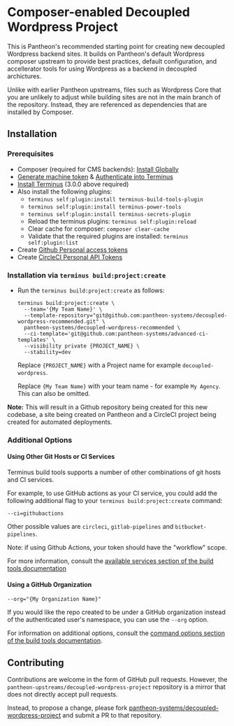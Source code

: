 # Composer-enabled Decoupled Wordpress Project

This is Pantheon's recommended starting point for creating new decoupled Wordpress backend sites. It builds on Pantheon's default Wordpress composer upstream to provide best practices, default configuration, and accellerator tools for using Wordpress as a backend in decoupled archictures.

Unlike with earlier Pantheon upstreams, files such as Wordpress Core that you are
unlikely to adjust while building sites are not in the main branch of the
repository. Instead, they are referenced as dependencies that are installed by
Composer.

## Installation

### Prerequisites

- Composer (required for CMS backends): [Install Globally](https://getcomposer.org/download/)
- [Generate machine token](https://pantheon.io/docs/machine-tokens#create-a-machine-token) & [Authenticate into Terminus](https://pantheon.io/docs/machine-tokens#authenticate-into-terminus)
- [Install Terminus](https://pantheon.io/docs/terminus/install) (3.0.0 above required)
- Also install the following plugins:
    - `terminus self:plugin:install terminus-build-tools-plugin`
    - `terminus self:plugin:install terminus-power-tools`
    - `terminus self:plugin:install terminus-secrets-plugin`
    - Reload the terminus plugins: `terminus self:plugin:reload`
    - Clear cache for composer: `composer clear-cache`
    - Validate that the required plugins are installed: `terminus self:plugin:list`
- Create [Github Personal access tokens](https://github.com/settings/tokens)
- Create [CircleCI Personal API Tokens](https://app.circleci.com/settings/user/tokens)

### Installation via `terminus build:project:create`

- Run the `terminus build:project:create` as follows:

  ```
  terminus build:project:create \
    --team='{My Team Name}' \
    --template-repository="git@github.com:pantheon-systems/decoupled-wordpress-recommended.git" \
    pantheon-systems/decoupled-wordpress-recommended \
    --ci-template='git@github.com:pantheon-systems/advanced-ci-templates' \
    --visibility private {PROJECT_NAME} \
    --stability=dev
  ```

  Replace `{PROJECT_NAME}` with a Project name for example `decoupled-wordpress`.

  Replace `{My Team Name}` with your team name - for example `My Agency`. This can also be omitted.

**Note:** This will result in a Github repository being created for this new codebase, a site being created on Pantheon and a CircleCI project being created for automated deployments.

### Additional Options

#### Using Other Git Hosts or CI Services

Terminus build tools supports a number of other combinations of git hosts and CI services.

For example, to use GitHub actions as your CI service, you could add the following additional flag to your `terminus build:project:create` command:

`--ci=githubactions`

Other possible values are `circleci`, `gitlab-pipelines` and `bitbucket-pipelines`.

Note: if using Github Actions, your token should have the "workflow" scope.

For more information, consult the [available services section of the build tools documentation](https://github.com/pantheon-systems/terminus-build-tools-plugin#available-services)

#### Using a GitHub Organization

`--org="{My Organization Name}"`

If you would like the repo created to be under a GitHub organization instead of the authenticated user's namespace, you can use the `--org` option.

For information on additional options, consult the [command options section of the build tools documentation](https://github.com/pantheon-systems/terminus-build-tools-plugin#command-options).

## Contributing

Contributions are welcome in the form of GitHub pull requests. However, the
`pantheon-upstreams/decoupled-wordpress-project` repository is a mirror that does not
directly accept pull requests.

Instead, to propose a change, please fork [pantheon-systems/decoupled-wordpress-project](https://github.com/pantheon-systems/decoupled-wordpress-project)
and submit a PR to that repository.
